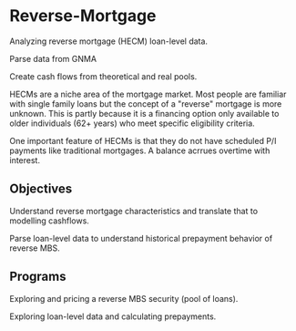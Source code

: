 # Reverse-Mortgage

Analyzing reverse mortgage (HECM) loan-level data.

Parse data from GNMA

Create cash flows from theoretical and real pools.

HECMs are a niche area of the mortgage market. Most people are familiar with single family loans but the concept of a "reverse" mortgage is more unknown. This is partly because it is a financing option only available to older individuals (62+ years) who meet specific eligibility criteria. 

One important feature of HECMs is that they do not have scheduled P/I payments like traditional mortgages. A balance acrrues overtime with interest.

## Objectives

Understand reverse mortgage characteristics and translate that to modelling cashflows. 

Parse loan-level data to understand historical prepayment behavior of reverse MBS.

## Programs

Exploring and pricing a reverse MBS security (pool of loans).

Exploring loan-level data and calculating prepayments.



